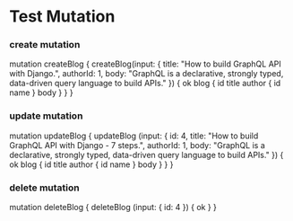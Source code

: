 # Test Mutation

### create mutation

mutation createBlog {
  createBlog(input: {
    title: "How to build GraphQL API with Django.",
    authorId: 1,
    body: "GraphQL is a declarative, strongly typed, data-driven query language to build APIs."
  }) {
    ok
    blog {
      id
      title
      author {
        id
        name
      }
      body
    }
  }
}

### update mutation

mutation updateBlog {
  updateBlog (input: {
    id: 4,
    title: "How to build GraphQL API with Django - 7 steps.",
    authorId: 1,
    body: "GraphQL is a declarative, strongly typed, data-driven query language to build APIs."
  }) {
    ok
    blog {
      id
      title
      author {
        id
        name
      }
      body
    }
  }
}


### delete mutation

mutation deleteBlog {
  deleteBlog (input: {
    id: 4
  }) {
    ok
  }
}

